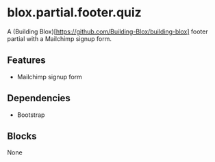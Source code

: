 # blox.partial.footer.quiz

A (Building Blox)[https://github.com/Building-Blox/building-blox] footer partial with a Mailchimp signup form.

## Features
- Mailchimp signup form

## Dependencies
- Bootstrap

## Blocks
None